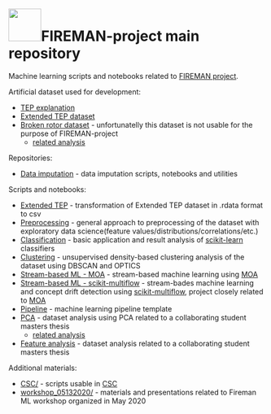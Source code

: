 # <img src="https://github.com/5uperpalo/FIREMAN-project/tree/master/images/logo-fireman.png" height="64" />FIREMAN-project main repository

Machine learning scripts and notebooks related to [FIREMAN project](https://fireman-project.eu/).

Artificial dataset used for development:
* [TEP explanation](https://medium.com/@mrunal68/tennessee-eastman-process-simulation-data-for-anomaly-detection-evaluation-d719dc133a7f)
* [Extended TEP dataset](https://dataverse.harvard.edu/dataset.xhtml?persistentId=doi:10.7910/DVN/6C3JR1)
* [Broken rotor dataset](https://ieee-dataport.org/open-access/experimental-database-detecting-and-diagnosing-rotor-broken-bar-three-phase-induction) - unfortunatelly this dataset is not usable for the purpose of FIREMAN-project
  * [related analysis](https://github.com/5uperpalo/FIREMAN-project/tree/master/broken_rotor.ipynb)

Repositories:
* [Data imputation](https://github.com/5uperpalo/FIREMAN-project_imputation) - data imputation scripts, notebooks and utilities

Scripts and notebooks:
* [Extended TEP](https://github.com/5uperpalo/FIREMAN-project/tree/master/fireman_extended_tep.ipynb) - transformation of Extended TEP dataset in .rdata format to csv
* [Preprocessing](https://github.com/5uperpalo/FIREMAN-project/tree/master/fireman_dataset_preprocessing_general_approach.ipynb) - general approach to preprocessing of the dataset with exploratory data science(feature values/distributions/correlations/etc.)
* [Classification](https://github.com/5uperpalo/FIREMAN-project/tree/master/fireman_classification.ipynb) - basic application and result analysis of [scikit-learn](https://scikit-learn.org/stable/) classifiers
* [Clustering](https://github.com/5uperpalo/FIREMAN-project/tree/master/fireman_density-based_analysis.ipynb) - unsupervised density-based clustering analysis of the dataset using DBSCAN and OPTICS
* [Stream-based ML - MOA](https://github.com/5uperpalo/FIREMAN-project/tree/master/fireman_moa_analysis.ipynb) - stream-based machine learning using [MOA](https://moa.cms.waikato.ac.nz/)
* [Stream-based ML - scikit-multiflow](https://github.com/5uperpalo/FIREMAN-project/tree/master/fireman_streamML_and_concept_drift_detection.ipynb) - stream-bades machine learning and concept drift detection using [scikit-multiflow](https://scikit-multiflow.github.io/), project closely related to [MOA](https://moa.cms.waikato.ac.nz/)
* [Pipeline](https://github.com/5uperpalo/FIREMAN-project/tree/master/fireman_pipeline.ipynb) - machine learning pipeline template
* [PCA](https://github.com/5uperpalo/FIREMAN-project/tree/master/PCAcode_PekkaR.ipynb) - dataset analysis using PCA related to a collaborating student masters thesis
  * [related analysis](https://github.com/5uperpalo/FIREMAN-project/tree/master/Tennessee_Variables_PekkaR.ipynb)
* [Feature analysis](https://github.com/5uperpalo/FIREMAN-project/tree/master/Tennessee_Variables_PekkaR.ipynb) - dataset analysis related to a collaborating student masters thesis

Additional materials:
* [CSC/](https://github.com/5uperpalo/FIREMAN-project/tree/master/CSC) - scripts usable in [CSC](https://research.csc.fi/)
* [workshop_05132020/](https://github.com/5uperpalo/FIREMAN-project/tree/master/workshop_05132020) - materials and presentations related to Fireman ML workshop organized in May 2020
